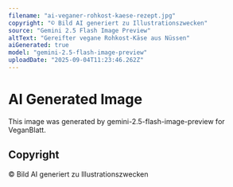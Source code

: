 ```yaml
---
filename: "ai-veganer-rohkost-kaese-rezept.jpg"
copyright: "© Bild AI generiert zu Illustrationszwecken"
source: "Gemini 2.5 Flash Image Preview"
altText: "Gereifter vegane Rohkost-Käse aus Nüssen"
aiGenerated: true
model: "gemini-2.5-flash-image-preview"
uploadDate: "2025-09-04T11:23:46.262Z"
---
```


# AI Generated Image

This image was generated by gemini-2.5-flash-image-preview for VeganBlatt.

## Copyright
© Bild AI generiert zu Illustrationszwecken
